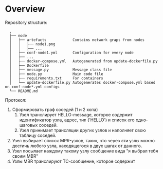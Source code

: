# Overview

Repository structure:

      .
      ├── node
      │   ├── artefacts            Contains network graps from nodes
      │   │   ├── node1.png
      │   │   ├── ...
      │   ├── conf-node1.yml       Configuration for every node
      │   ├── ...
      │   ├── docker-compose.yml   Autogenerated from update-dockerfile.py
      │   ├── Dockerfile
      │   ├── message.py           Message class file
      │   ├── node.py              Main code file
      │   ├── requirements.txt     For containers
      │   └── update-dockerfile.py Autogenerates docker-compose.yml based on conf-node*.yml configs
      └── README.md

Протокол:

1. Сформировать граф соседей (1 и 2 хопа)
   1. Узел транслирует HELLO-message, которое содержит идентификатор узла, адрес, тип ('HELLO') и список его одно-шаговых соседей.
   2. Узел принимает трансляции других узлов и наполняет свою таблицу соседей.
2. Узел выбирает список MPR-узлов, таких, что через эти узлы можно достичь любого узла, находящегося в двух шагах от данного.
3. Узел посылает каждому такому узлу сообщение вида "я выбрал тебя своим MBR"
4. Узлы MBR транслируют TC-сообщение, которое содержит 
